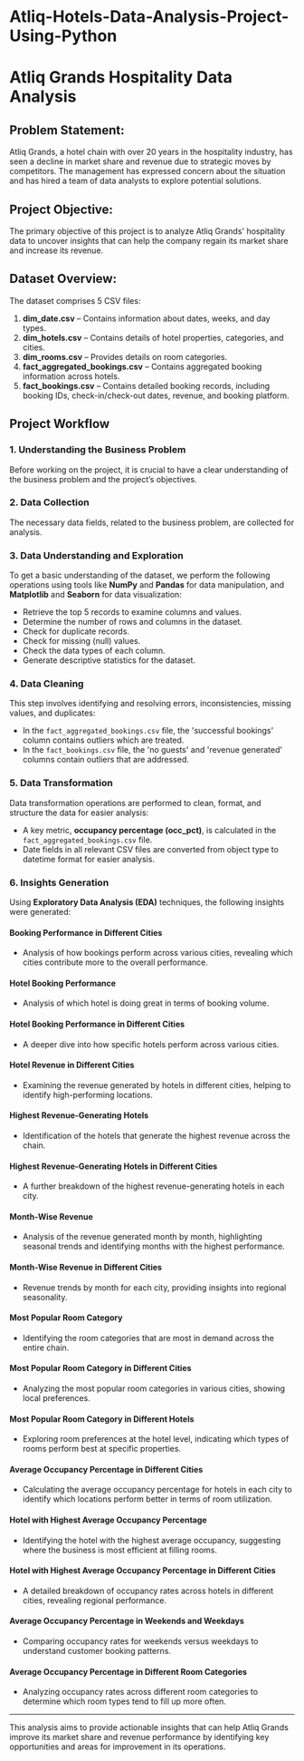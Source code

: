# Atliq-Hotels-Data-Analysis-Project-Using-Python

# Atliq Grands Hospitality Data Analysis

## Problem Statement:

Atliq Grands, a hotel chain with over 20 years in the hospitality industry, has seen a decline in market share and revenue due to strategic moves by competitors. The management has expressed concern about the situation and has hired a team of data analysts to explore potential solutions.

## Project Objective:

The primary objective of this project is to analyze Atliq Grands' hospitality data to uncover insights that can help the company regain its market share and increase its revenue.

## Dataset Overview:

The dataset comprises 5 CSV files:

1. **dim_date.csv** – Contains information about dates, weeks, and day types.
2. **dim_hotels.csv** – Contains details of hotel properties, categories, and cities.
3. **dim_rooms.csv** – Provides details on room categories.
4. **fact_aggregated_bookings.csv** – Contains aggregated booking information across hotels.
5. **fact_bookings.csv** – Contains detailed booking records, including booking IDs, check-in/check-out dates, revenue, and booking platform.

## Project Workflow

### 1. **Understanding the Business Problem**

Before working on the project, it is crucial to have a clear understanding of the business problem and the project’s objectives.

### 2. **Data Collection**

The necessary data fields, related to the business problem, are collected for analysis.

### 3. **Data Understanding and Exploration**

To get a basic understanding of the dataset, we perform the following operations using tools like **NumPy** and **Pandas** for data manipulation, and **Matplotlib** and **Seaborn** for data visualization:
- Retrieve the top 5 records to examine columns and values.
- Determine the number of rows and columns in the dataset.
- Check for duplicate records.
- Check for missing (null) values.
- Check the data types of each column.
- Generate descriptive statistics for the dataset.

### 4. **Data Cleaning**

This step involves identifying and resolving errors, inconsistencies, missing values, and duplicates:
- In the `fact_aggregated_bookings.csv` file, the 'successful bookings' column contains outliers which are treated.
- In the `fact_bookings.csv` file, the 'no guests' and 'revenue generated' columns contain outliers that are addressed.

### 5. **Data Transformation**

Data transformation operations are performed to clean, format, and structure the data for easier analysis:
- A key metric, **occupancy percentage (occ_pct)**, is calculated in the `fact_aggregated_bookings.csv` file.
- Date fields in all relevant CSV files are converted from object type to datetime format for easier analysis.

### 6. **Insights Generation**

Using **Exploratory Data Analysis (EDA)** techniques, the following insights were generated:

#### **Booking Performance in Different Cities**
- Analysis of how bookings perform across various cities, revealing which cities contribute more to the overall performance.

#### **Hotel Booking Performance**
- Analysis of which hotel is doing great in terms of booking volume.

#### **Hotel Booking Performance in Different Cities**
- A deeper dive into how specific hotels perform across various cities.

#### **Hotel Revenue in Different Cities**
- Examining the revenue generated by hotels in different cities, helping to identify high-performing locations.

#### **Highest Revenue-Generating Hotels**
- Identification of the hotels that generate the highest revenue across the chain.

#### **Highest Revenue-Generating Hotels in Different Cities**
- A further breakdown of the highest revenue-generating hotels in each city.

#### **Month-Wise Revenue**
- Analysis of the revenue generated month by month, highlighting seasonal trends and identifying months with the highest performance.

#### **Month-Wise Revenue in Different Cities**
- Revenue trends by month for each city, providing insights into regional seasonality.

#### **Most Popular Room Category**
- Identifying the room categories that are most in demand across the entire chain.

#### **Most Popular Room Category in Different Cities**
- Analyzing the most popular room categories in various cities, showing local preferences.

#### **Most Popular Room Category in Different Hotels**
- Exploring room preferences at the hotel level, indicating which types of rooms perform best at specific properties.

#### **Average Occupancy Percentage in Different Cities**
- Calculating the average occupancy percentage for hotels in each city to identify which locations perform better in terms of room utilization.

#### **Hotel with Highest Average Occupancy Percentage**
- Identifying the hotel with the highest average occupancy, suggesting where the business is most efficient at filling rooms.

#### **Hotel with Highest Average Occupancy Percentage in Different Cities**
- A detailed breakdown of occupancy rates across hotels in different cities, revealing regional performance.

#### **Average Occupancy Percentage in Weekends and Weekdays**
- Comparing occupancy rates for weekends versus weekdays to understand customer booking patterns.

#### **Average Occupancy Percentage in Different Room Categories**
- Analyzing occupancy rates across different room categories to determine which room types tend to fill up more often.

---

This analysis aims to provide actionable insights that can help Atliq Grands improve its market share and revenue performance by identifying key opportunities and areas for improvement in its operations.
